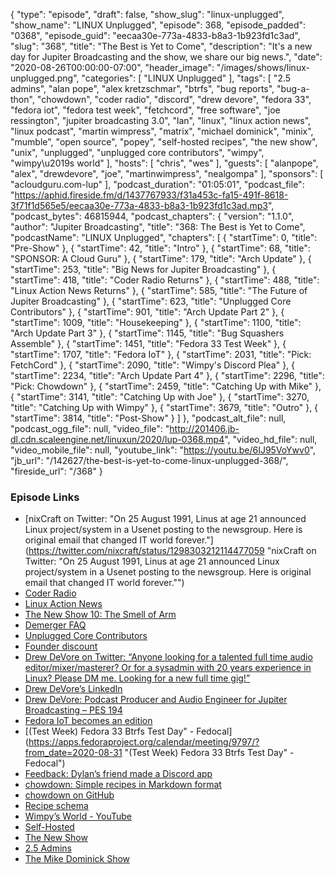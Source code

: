 {
  "type": "episode",
  "draft": false,
  "show_slug": "linux-unplugged",
  "show_name": "LINUX Unplugged",
  "episode": 368,
  "episode_padded": "0368",
  "episode_guid": "eecaa30e-773a-4833-b8a3-1b923fd1c3ad",
  "slug": "368",
  "title": "The Best is Yet to Come",
  "description": "It's a new day for Jupiter Broadcasting and the show, we share our big news.",
  "date": "2020-08-26T00:00:00-07:00",
  "header_image": "/images/shows/linux-unplugged.png",
  "categories": [
    "LINUX Unplugged"
  ],
  "tags": [
    "2.5 admins",
    "alan pope",
    "alex kretzschmar",
    "btrfs",
    "bug reports",
    "bug-a-thon",
    "chowdown",
    "coder radio",
    "discord",
    "drew devore",
    "fedora 33",
    "fedora iot",
    "fedora test week",
    "fetchcord",
    "free software",
    "joe ressington",
    "jupiter broadcasting 3.0",
    "lan",
    "linux",
    "linux action news",
    "linux podcast",
    "martin wimpress",
    "matrix",
    "michael dominick",
    "minix",
    "mumble",
    "open source",
    "popey",
    "self-hosted recipes",
    "the new show",
    "unix",
    "unplugged",
    "unplugged core contributors",
    "wimpy",
    "wimpy\u2019s world"
  ],
  "hosts": [
    "chris",
    "wes"
  ],
  "guests": [
    "alanpope",
    "alex",
    "drewdevore",
    "joe",
    "martinwimpress",
    "nealgompa"
  ],
  "sponsors": [
    "acloudguru.com-lup"
  ],
  "podcast_duration": "01:05:01",
  "podcast_file": "https://aphid.fireside.fm/d/1437767933/f31a453c-fa15-491f-8618-3f71f1d565e5/eecaa30e-773a-4833-b8a3-1b923fd1c3ad.mp3",
  "podcast_bytes": 46815944,
  "podcast_chapters": {
    "version": "1.1.0",
    "author": "Jupiter Broadcasting",
    "title": "368: The Best is Yet to Come",
    "podcastName": "LINUX Unplugged",
    "chapters": [
      {
        "startTime": 0,
        "title": "Pre-Show"
      },
      {
        "startTime": 42,
        "title": "Intro"
      },
      {
        "startTime": 68,
        "title": "SPONSOR: A Cloud Guru"
      },
      {
        "startTime": 179,
        "title": "Arch Update"
      },
      {
        "startTime": 253,
        "title": "Big News for Jupiter Broadcasting"
      },
      {
        "startTime": 418,
        "title": "Coder Radio Returns"
      },
      {
        "startTime": 488,
        "title": "Linux Action News Returns"
      },
      {
        "startTime": 585,
        "title": "The Future of Jupiter Broadcasting"
      },
      {
        "startTime": 623,
        "title": "Unplugged Core Contributors"
      },
      {
        "startTime": 901,
        "title": "Arch Update Part 2"
      },
      {
        "startTime": 1009,
        "title": "Housekeeping"
      },
      {
        "startTime": 1100,
        "title": "Arch Update Part 3"
      },
      {
        "startTime": 1145,
        "title": "Bug Squashers Assemble"
      },
      {
        "startTime": 1451,
        "title": "Fedora 33 Test Week"
      },
      {
        "startTime": 1707,
        "title": "Fedora IoT"
      },
      {
        "startTime": 2031,
        "title": "Pick: FetchCord"
      },
      {
        "startTime": 2090,
        "title": "Wimpy's Discord Plea"
      },
      {
        "startTime": 2234,
        "title": "Arch Update Part 4"
      },
      {
        "startTime": 2296,
        "title": "Pick: Chowdown"
      },
      {
        "startTime": 2459,
        "title": "Catching Up with Mike"
      },
      {
        "startTime": 3141,
        "title": "Catching Up with Joe"
      },
      {
        "startTime": 3270,
        "title": "Catching Up with Wimpy"
      },
      {
        "startTime": 3679,
        "title": "Outro"
      },
      {
        "startTime": 3814,
        "title": "Post-Show"
      }
    ]
  },
  "podcast_alt_file": null,
  "podcast_ogg_file": null,
  "video_file": "http://201406.jb-dl.cdn.scaleengine.net/linuxun/2020/lup-0368.mp4",
  "video_hd_file": null,
  "video_mobile_file": null,
  "youtube_link": "https://youtu.be/6IJ95VoYwv0",
  "jb_url": "/142627/the-best-is-yet-to-come-linux-unplugged-368/",
  "fireside_url": "/368"
}


### Episode Links

  * [nixCraft on Twitter: "On 25 August 1991, Linus at age 21 announced Linux project/system in a Usenet posting to the newsgroup. Here is original email that changed IT world forever."](https://twitter.com/nixcraft/status/1298303212114477059 "nixCraft on Twitter: "On 25 August 1991, Linus at age 21 announced Linux project/system in a Usenet posting to the newsgroup. Here is original email that changed IT world forever."")
  * [Coder Radio](https://coder.show/ "Coder Radio")
  * [Linux Action News](https://linuxactionnews.com/ "Linux Action News")
  * [The New Show 10: The Smell of Arm](https://thenew.show/the-new-show-10/ "The New Show 10: The Smell of Arm")
  * [Demerger FAQ](https://linuxunplugged.com/articles/demerger "Demerger FAQ")
  * [Unplugged Core Contributors](http://unpluggedcore.com/ "Unplugged Core Contributors")
  * [Founder discount](https://jupitersignal.memberful.com/checkout?plan=52946&coupon=founder "Founder discount")
  * [Drew DeVore on Twitter: “Anyone looking for a talented full time audio editor/mixer/masterer? Or for a sysadmin with 20 years experience in Linux? Please DM me. Looking for a new full time gig!”](https://twitter.com/drewofdoom/status/1298279488669745156 "Drew DeVore on Twitter: “Anyone looking for a talented full time audio editor/mixer/masterer? Or for a sysadmin with 20 years experience in Linux? Please DM me. Looking for a new full time gig!”")
  * [Drew DeVore’s LinkedIn](https://www.linkedin.com/in/drew-devore "Drew DeVore’s LinkedIn")
  * [Drew DeVore: Podcast Producer and Audio Engineer for Jupiter Broadcasting – PES 194](https://podcastengineeringschool.com/drew-devore-podcast-producer-and-audio-engineer-for-jupiter-broadcasting-pes-194/ "Drew DeVore: Podcast Producer and Audio Engineer for Jupiter Broadcasting – PES 194")
  * [Fedora IoT becomes an edition](https://lwn.net/Articles/828966/ "Fedora IoT becomes an edition")
  * [(Test Week) Fedora 33 Btrfs Test Day" - Fedocal](https://apps.fedoraproject.org/calendar/meeting/9797/?from_date=2020-08-31 "\(Test Week\) Fedora 33 Btrfs Test Day" - Fedocal")
  * [Feedback: Dylan’s friend made a Discord app](https://slexy.org/view/s20nrSGdBS "Feedback: Dylan’s friend made a Discord app")
  * [chowdown: Simple recipes in Markdown format](https://chowdown.io/ "chowdown: Simple recipes in Markdown format")
  * [chowdown on GitHub](https://github.com/clarklab/chowdown "chowdown on GitHub")
  * [Recipe schema](https://schema.org/Recipe "Recipe schema")
  * [Wimpy’s World - YouTube](https://www.youtube.com/channel/UChpYmMp7EFaxuogUX1eAqyw "Wimpy’s World - YouTube")
  * [Self-Hosted](https://selfhosted.show/ "Self-Hosted")
  * [The New Show](https://thenew.show/ "The New Show")
  * [2.5 Admins](https://2.5admins.com/ "2.5 Admins")
  * [The Mike Dominick Show](https://www.automator.show/ "The Mike Dominick Show")


